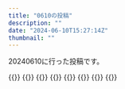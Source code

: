 ```yaml
---
title: "0610の投稿"
description: ""
date: "2024-06-10T15:27:14Z"
thumbnail: ""
---
```

20240610に行った投稿です。
<!--more-->
{{<othersns text="タッパーと給水クロス、クッキングシート" url="https://qunagi.qunagi.net/notice/AimVRX6JO2f1fK85Dc" screenname="jme/k.h" date="2024-06-10T10:13:42.000Z">}}
{{<othersns text="この辺は動画とか見てイメージ膨らませながらメモらないと<br/>いや、何かしらの初心者用の書籍的なものの方が暗黙的に省略されてるものがないか" url="https://qunagi.qunagi.net/notice/AimUt20gTWCdOS2sym" screenname="jme/k.h" date="2024-06-10T10:07:27.000Z">}}
{{<othersns text="道具を洗える桶" url="https://qunagi.qunagi.net/notice/AimIoI2iEugYDhy19U" screenname="jme/k.h" date="2024-06-10T07:52:09.000Z">}}
{{<othersns text="あと机の上をどうにかする" url="https://qunagi.qunagi.net/notice/AimIkwnelOe7T4KZRg" screenname="jme/k.h" date="2024-06-10T07:51:32.000Z">}}
{{<othersns text="筆、パレット、棒<br/>拭くやつ、マジックリン" url="https://qunagi.qunagi.net/notice/AimIjlXV91LeFpD8d6" screenname="jme/k.h" date="2024-06-10T07:51:19.000Z">}}
{{<othersns text="あとプライマー、シンナーか" url="https://qunagi.qunagi.net/notice/AimHQi4LirGK2FvP2u" screenname="jme/k.h" date="2024-06-10T07:36:41.000Z">}}
{{<othersns text="そういやマルチクロスあったな<br/>マフラー的な奴赤系統にするか。あれこそ適当でいい系だし。<br/>まったくどう見えるか見当がつかないけどその辺の感覚を掴むテスト用に" url="https://qunagi.qunagi.net/notice/AimGXvtyaj7Z0exAOW" screenname="jme/k.h" date="2024-06-10T07:26:47.000Z">}}
{{<othersns text="ファレホを手に入れやすい環境にいるからファレホで多分いいんだよな<br/>シルバーと下地用の黒とクリアの赤と青とコート用のクリアと、くらいか？<br/>最低限シルバーと透明赤、青があれば<br/>いや、もっとどばっと塗れるものじゃないと厳しいか？<br/>あの辺は単色で。<br/>いや、やってみるか<br/>アチェルビーもクリアにする感じでいくとすると" url="https://qunagi.qunagi.net/notice/AimGJ51EPcgMwSGSKu" screenname="jme/k.h" date="2024-06-10T07:24:05.000Z">}}
